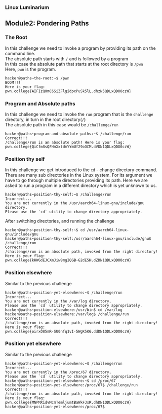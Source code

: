 ### Linux Luminarium

## Module2: Pondering Paths

### The Root 
In this challenge we need to invoke a program by providing its path on the command line.  
The absolute path starts with `/` and is followed by a program  
In this case the absolute path that starts at the root directory is `/pwn`  
Here, `pwn` is the program.

```
hacker@paths~the-root:~$ /pwn
BOOM!!!
Here is your flag:
pwn.college{AIFIzQ0mC6SiZFlgidpxPuSk5lL.dhzN5QDLxQDO0czW}
```

### Program and Absolute paths
In this challenge we need to invoke the `run` program that is the `challenge` directory, in turn in the root directory(`/`)  
The absolute path in this case would be `/challenge/run`  

```
hacker@paths~program-and-absolute-paths:~$ /challenge/run
Correct!!!
/challenge/run is an absolute path! Here is your flag:
pwn.college{QiCfm8sQFHmXxtdmYYmUf29oOCM.dVDN1QDLxQDO0czW}
```

### Position thy self
In this challenge we get introduced to the `cd` - change directory command.
There are many sub directories in the Linux system.
For its argument we have to go through multiple directories providing its path.
Here we are asked to run a program in a different directory which is yet unknown to us.

```
hacker@paths~position-thy-self:~$ /challenge/run
Incorrect...
You are not currently in the /usr/aarch64-linux-gnu/include/gnu directory.
Please use the `cd` utility to change directory appropriately.
```
After switching directories, and running the challenge

```
hacker@paths~position-thy-self:~$ cd /usr/aarch64-linux-gnu/include/gnu
hacker@paths~position-thy-self:/usr/aarch64-linux-gnu/include/gnu$ /challenge/run
Correct!!!
/challenge/run is an absolute path, invoked from the right directory!
Here is your flag:
pwn.college{kHWGdEJCXmJiw8mgIQGB-G2dE5H.dZDN1QDLxQDO0czW}
```

### Position elsewhere
Similar to the previous challenge 

```
hacker@paths~position-yet-elsewhere:~$ /challenge/run
Incorrect...
You are not currently in the /var/log directory.
Please use the `cd` utility to change directory appropriately.
hacker@paths~position-elsewhere:/usr/bin$ cd /var/log
hacker@paths~position-elsewhere:/var/log$ /challenge/run
Correct!!!
/challenge/run is an absolute path, invoked from the right directory!
Here is your flag:
pwn.college{oirxO85mR-SU0nfq1vI-5WgK5K6.ddDN1QDLxQDO0czW}
```

### Position yet elsewhere
Similar to the previous challenge

```
hacker@paths~position-yet-elsewhere:~$ /challenge/run
Incorrect...
You are not currently in the /proc/67 directory.
Please use the `cd` utility to change directory appropriately.
hacker@paths~position-yet-elsewhere:~$ cd /proc/67
hacker@paths~position-yet-elsewhere:/proc/67$ /challenge/run
Correct!!!
/challenge/run is an absolute path, invoked from the right directory!
Here is your flag:
pwn.college{MNPMXidvMcmTemljumtBaWkF3xR.dhDN1QDLxQDO0czW}
hacker@paths~position-yet-elsewhere:/proc/67$
```
